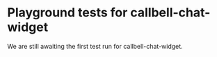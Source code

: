# Playground tests for callbell-chat-widget
We are still awaiting the first test run for callbell-chat-widget.
